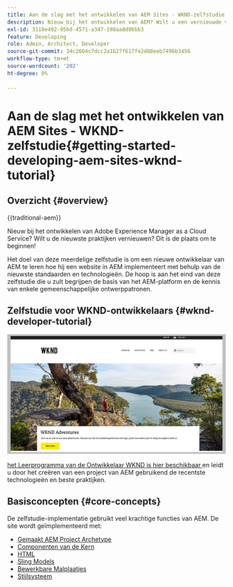 ```yaml
---
title: Aan de slag met het ontwikkelen van AEM Sites - WKND-zelfstudie
description: Nieuw bij het ontwikkelen van AEM? Wilt u een vernieuwde versie van de beste praktijken? Dit is de plaats om te beginnen! Het doel van deze meerdelige zelfstudie is om een nieuwe ontwikkelaar van AEM te leren hoe hij een website in AEM implementeert met behulp van de nieuwste standaarden en technologieën.
exl-id: 3110e492-95bd-4571-a347-198aa8d9bbb3
feature: Developing
role: Admin, Architect, Developer
source-git-commit: 34c2604c7dcc2a1b27f617fe2d88eeb7496b3456
workflow-type: tm+mt
source-wordcount: '202'
ht-degree: 0%

---
```


# Aan de slag met het ontwikkelen van AEM Sites - WKND-zelfstudie{#getting-started-developing-aem-sites-wknd-tutorial}

## Overzicht {#overview}

{{traditional-aem}}

Nieuw bij het ontwikkelen van Adobe Experience Manager as a Cloud Service? Wilt u de nieuwste praktijken vernieuwen? Dit is de plaats om te beginnen!

Het doel van deze meerdelige zelfstudie is om een nieuwe ontwikkelaar van AEM te leren hoe hij een website in AEM implementeert met behulp van de nieuwste standaarden en technologieën. De hoop is aan het eind van deze zelfstudie die u zult begrijpen de basis van het AEM-platform en de kennis van enkele gemeenschappelijke ontwerppatronen.

## Zelfstudie voor WKND-ontwikkelaars {#wknd-developer-tutorial}

![ WKND ](assets/wknd-tutorial-homepage.png)

[ het Leerprogramma van de Ontwikkelaar WKND is hier beschikbaar ](https://experienceleague.adobe.com/docs/experience-manager-learn/getting-started-wknd-tutorial-develop/overview.html?lang=nl-NL) en leidt u door het creëren van een project van AEM gebruikend de recentste technologieën en beste praktijken.

## Basisconcepten {#core-concepts}

De zelfstudie-implementatie gebruikt veel krachtige functies van AEM. De site wordt geïmplementeerd met:

* [ Gemaakt AEM Project Archetype ](https://experienceleague.adobe.com/docs/experience-manager-core-components/using/developing/archetype/overview.html?lang=nl-NL)
* [ Componenten van de Kern ](https://experienceleague.adobe.com/docs/experience-manager-core-components/using/introduction.html?lang=nl-NL)
* [ HTML ](https://experienceleague.adobe.com/docs/experience-manager-htl/using/getting-started/getting-started.html?lang=nl-NL)
* [ Sling Models ](https://sling.apache.org/documentation/bundles/models.html)
* [ Bewerkbare Malplaatjes ](https://experienceleague.adobe.com/docs/experience-manager-learn/sites/page-authoring/template-editor-feature-video-use.html?lang=nl-NL)
* [Stijlsysteem](https://experienceleague.adobe.com/docs/experience-manager-learn/sites/page-authoring/style-system-feature-video-use.html?lang=nl-NL)
